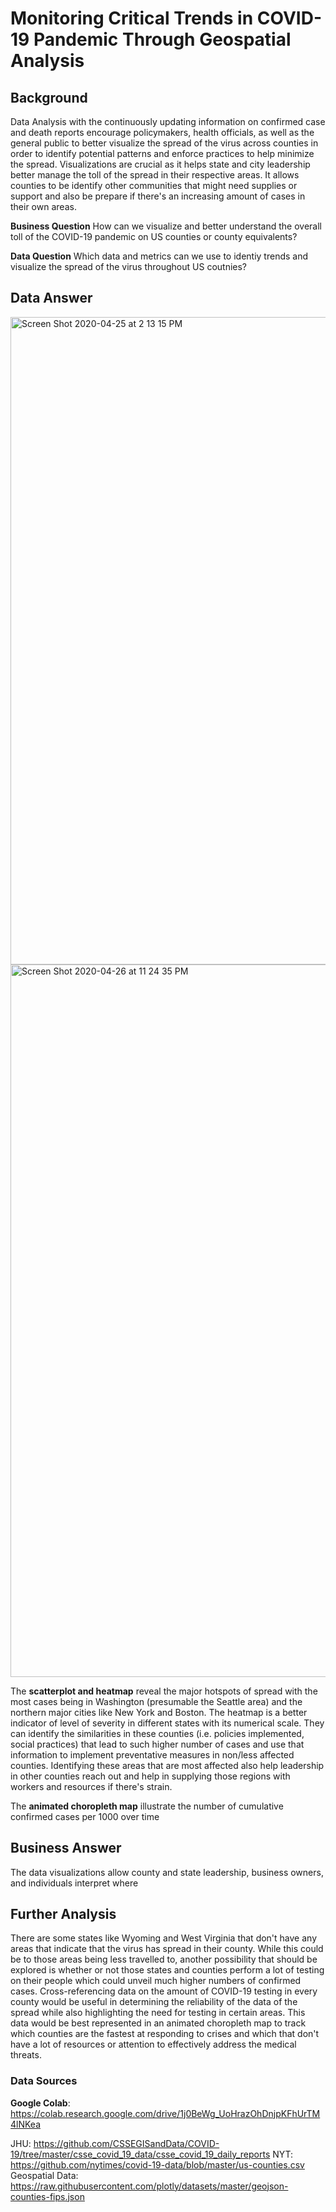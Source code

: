 # Monitoring Critical Trends in COVID-19 Pandemic Through Geospatial Analysis
## Background
Data Analysis with the continuously updating information on confirmed case and death reports encourage policymakers, health officials, as well as the general public to better visualize the spread of the virus across counties in order to identify potential patterns and enforce practices to help minimize the spread. 
Visualizations are crucial as it helps state and city leadership better manage the toll of the spread in their respective areas. It allows counties to be identify other communities that might need supplies or support and also be prepare if there's an increasing amount of cases in their own areas. 

**Business Question**
How can we visualize and better understand the overall toll of the COVID-19 pandemic on US counties or county equivalents?

**Data Question**
Which data and metrics can we use to identiy trends and visualize the spread of the virus throughout US coutnies?

## Data Answer
<img width="1036" alt="Screen Shot 2020-04-25 at 2 13 15 PM" src="https://user-images.githubusercontent.com/60996310/80331247-86792b00-8815-11ea-80d9-4497096a17fd.png">

<img width="1140" alt="Screen Shot 2020-04-26 at 11 24 35 PM" src="https://user-images.githubusercontent.com/60996310/80331095-22eefd80-8815-11ea-8518-7e062c9a1e91.png">

The **scatterplot and heatmap** reveal the major hotspots of spread with the most cases being in Washington (presumable the Seattle area) and the northern major cities like New York and Boston. The heatmap is a better indicator of level of severity in different states with its numerical scale. They can identify the similarities in these counties (i.e. policies implemented, social practices) that lead to such higher number of cases and use that information to implement preventative measures in non/less affected counties. Identifying these areas that are most affected also help leadership in other counties reach out and help in supplying those regions with workers and resources if there's strain.  

The **animated choropleth map** illustrate the number of cumulative confirmed cases per 1000 over time 

## Business Answer
 
The data visualizations allow county and state leadership, business owners, and individuals interpret where

## Further Analysis
There are some states like Wyoming and West Virginia that don't have any areas that indicate that the virus has spread in their county. While this could be to those areas being less travelled to, another possibility that should be explored is whether or not those states and counties perform a lot of testing on their people which could unveil much higher numbers of confirmed cases. Cross-referencing data on the amount of COVID-19 testing in every county would be useful in determining the reliability of the data of the spread while also highlighting the need for testing in certain areas. This data would be best represented in an animated choropleth map to track which counties are the fastest at responding to crises and which that don't have a lot of resources or attention to effectively address the medical threats.  

### Data Sources
**Google Colab**: https://colab.research.google.com/drive/1j0BeWg_UoHrazOhDnjpKFhUrTM4lNKea

JHU: https://github.com/CSSEGISandData/COVID-19/tree/master/csse_covid_19_data/csse_covid_19_daily_reports
NYT: https://github.com/nytimes/covid-19-data/blob/master/us-counties.csv
Geospatial Data: https://raw.githubusercontent.com/plotly/datasets/master/geojson-counties-fips.json
